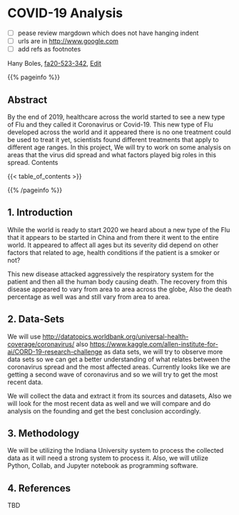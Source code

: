 # COVID-19 Analysis

- [ ] pease review margdown which does not have hanging indent
- [ ] urls are in <http://www.google.com>
- [ ] add refs as footnotes

Hany Boles, [fa20-523-342](https://github.com/cybertraining-dsc/fa20-523-342/), [Edit](https://github.com/cybertraining-dsc/fa20-523-342/blob/master/project/project.md)

{{% pageinfo %}}

## Abstract

By the end of 2019, healthcare across the world started to see a new type of Flu and they called it Coronavirus or Covid-19. This new type of Flu developed across the world and it appeared there is no one treatment could be used to treat it yet, scientists found different treatments that apply to different age ranges. In this project, We will try to work on some analysis on areas that the virus did spread and what factors played big roles in this spread.
Contents

{{< table_of_contents >}}

{{% /pageinfo %}}

## 1. Introduction

While the world is ready to start 2020 we heard about a new type of the Flu that it appears to be started in China and from there it went to the entire world. It appeared to affect all ages but its severity did depend on other factors that related to age, health conditions if the patient is a smoker or not?

This new disease attacked aggressively the respiratory system for the patient and then all the human body causing death. The recovery from this disease appeared to vary from area to area across the globe, Also the death percentage as well was and still vary from area to area. 

## 2. Data-Sets

We will use http://datatopics.worldbank.org/universal-health-coverage/coronavirus/  also https://www.kaggle.com/allen-institute-for-ai/CORD-19-research-challenge as data sets, we will try to observe more data sets so we can get a better understanding of what relates between the coronavirus spread and the most affected areas. Currently looks like we are getting a second wave of coronavirus and so we will try to get the most recent data.

We will collect the data and extract it from its sources and datasets, Also we will look for the most recent data as well and we will compare and do analysis on the founding and get the best conclusion accordingly.

## 3. Methodology

We will be utilizing the Indiana University system to process the collected data as it will need a strong system to process it. Also, we will utilize Python, Collab, and Jupyter notebook as programming software.

	
## 4. References

TBD
